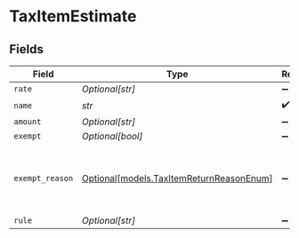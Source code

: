 # TaxItemEstimate


## Fields

| Field                                                                            | Type                                                                             | Required                                                                         | Description                                                                      |
| -------------------------------------------------------------------------------- | -------------------------------------------------------------------------------- | -------------------------------------------------------------------------------- | -------------------------------------------------------------------------------- |
| `rate`                                                                           | *Optional[str]*                                                                  | :heavy_minus_sign:                                                               | N/A                                                                              |
| `name`                                                                           | *str*                                                                            | :heavy_check_mark:                                                               | N/A                                                                              |
| `amount`                                                                         | *Optional[str]*                                                                  | :heavy_minus_sign:                                                               | N/A                                                                              |
| `exempt`                                                                         | *Optional[bool]*                                                                 | :heavy_minus_sign:                                                               | N/A                                                                              |
| `exempt_reason`                                                                  | [Optional[models.TaxItemReturnReasonEnum]](../models/taxitemreturnreasonenum.md) | :heavy_minus_sign:                                                               | We use this to understand the response from get_tax_items                        |
| `rule`                                                                           | *Optional[str]*                                                                  | :heavy_minus_sign:                                                               | N/A                                                                              |